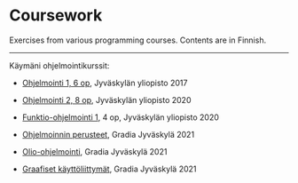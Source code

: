 # Coursework

Exercises from various programming courses. Contents are in Finnish.

___

Käymäni ohjelmointikurssit:

- [Ohjelmointi 1, 6 op](https://github.com/hevelatt/coursework/ohj1), Jyväskylän yliopisto 2017

- [Ohjelmointi 2, 8 op](https://github.com/hevelatt/coursework/ohj2), Jyväskylän yliopisto 2020

- [Funktio-ohjelmointi 1](https://github.com/hevelatt/coursework/TIEA341), 4 op, Jyväskylän yliopisto 2020

- [Ohjelmoinnin perusteet](https://github.com/hevelatt/coursework/ohj-perusteet), Gradia Jyväskylä 2021

- [Olio-ohjelmointi](https://github.com/hevelatt/coursework/olio-ohjelmointi-2021-syksy), Gradia Jyväskylä 2021

- [Graafiset käyttöliittymät](https://github.com/hevelatt/coursework/graafiset-kayttoliittymat-2021), Gradia Jyväskylä 2021
